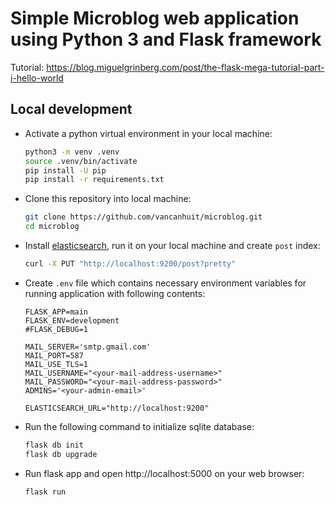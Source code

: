 # Simple Microblog web application using Python 3 and Flask framework

Tutorial: https://blog.miguelgrinberg.com/post/the-flask-mega-tutorial-part-i-hello-world

## Local development

- Activate a python virtual environment in your local machine:
    ```sh
    python3 -m venv .venv
    source .venv/bin/activate
    pip install -U pip
    pip install -r requirements.txt
    ```

- Clone this repository into local machine:
    ```sh
    git clone https://github.com/vancanhuit/microblog.git
    cd microblog
    ```

- Install [elasticsearch](https://www.elastic.co/downloads/elasticsearch), run it on your local machine and create `post` index:
    ```sh
    curl -X PUT "http://localhost:9200/post?pretty"
    ```

- Create `.env` file which contains necessary environment variables for running application with following contents:

    ```text
    FLASK_APP=main
    FLASK_ENV=development
    #FLASK_DEBUG=1

    MAIL_SERVER='smtp.gmail.com'
    MAIL_PORT=587
    MAIL_USE_TLS=1
    MAIL_USERNAME="<your-mail-address-username>"
    MAIL_PASSWORD="<your-mail-address-password>"
    ADMINS='<your-admin-email>'

    ELASTICSEARCH_URL="http://localhost:9200"
    ```

- Run the following command to initialize sqlite database:
    ```sh
    flask db init
    flask db upgrade
    ```
- Run flask app and open http://localhost:5000 on your web browser:
    ```sh
    flask run
    ```

